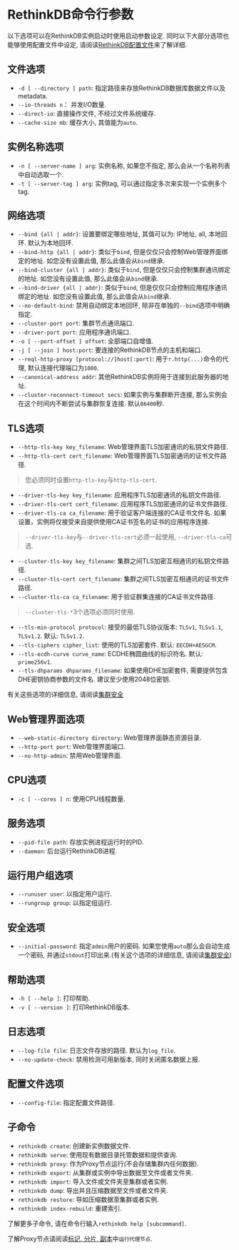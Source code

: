 # RethinkDB命令行参数
以下选项可以在RethinkDB实例启动时使用启动参数设定. 
同时以下大部分选项也能够使用配置文件中设定, 请阅读[RethinkDB配置文件](/docs/6-2)来了解详细.

## 文件选项
* `-d [ --directory ] path`: 指定路径来存放RethinkDB数据库数据文件以及metadata.
* `--io-threads n`： 并发I/O数量.
* `--direct-io`: 直接操作文件, 不经过文件系统缓存.
* `--cache-size mb`: 缓存大小, 其值能为`auto`.

## 实例名称选项
* `-n [ --server-name ] arg`: 实例名称, 如果您不指定, 那么会从一个名称列表中自动选取一个.
* `-t [ --server-tag ] arg`: 实例tag, 可以通过指定多次来实现一个实例多个tag.

## 网络选项
* `--bind {all | addr}`: 设置要绑定哪些地址, 其值可以为: IP地址, all, 本地回环. 默认为本地回环.
* `--bind-http {all | addr}`: 类似于`bind`, 但是仅仅只会控制Web管理界面绑定的地址. 如您没有设置此值, 那么此值会从`bind`继承.
* `--bind-cluster {all | addr}`: 类似于`bind`, 但是仅仅只会控制集群通讯绑定的地址. 如您没有设置此值, 那么此值会从`bind`继承.
* `--bind-driver {all | addr}`: 类似于`bind`, 但是仅仅只会控制应用程序通讯绑定的地址. 如您没有设置此值, 那么此值会从`bind`继承.
* `--no-default-bind`: 禁用自动绑定本地回环, 除非在单独的`--bind`选项中明确指定.
* `--cluster-port port`: 集群节点通讯端口.
* `--driver-port port`: 应用程序通讯端口.
* `-o [ --port-offset ] offset`: 全部端口自增值.
* `-j [ --join ] host:port`: 要连接的RethinkDB节点的主机和端口.
* `--reql-http-proxy [protocol://]host[:port]`: 用于`r.http(...)`命令的代理, 默认连接代理端口为`1080`.
* `--canonical-address addr`: 其他RethinkDB实例将用于连接到此服务器的地址.
* `--cluster-reconnect-timeout secs`: 如果实例与集群断开连接, 那么实例会在这个时间内不断尝试与集群恢复连接. 默认`86400`秒.

## TLS选项
* `--http-tls-key key_filename`: Web管理界面TLS加密通讯的私钥文件路径.
* `--http-tls-cert cert_filename`: Web管理界面TLS加密通讯的证书文件路径.
>  您必须同时设置`http-tls-key`与`http-tls-cert`.
* `--driver-tls-key key_filename`: 应用程序TLS加密通讯的私钥文件路径.
* `--driver-tls-cert cert_filename`: 应用程序TLS加密通讯的证书文件路径. 
* `--driver-tls-ca ca_filename`: 用于验证客户端连接的CA证书文件名. 如果设置，实例将仅接受来自提供使用CA证书签名的证书的应用程序连接. 
> `--driver-tls-key`与`--driver-tls-cert`必须一起使用, `--driver-tls-ca`可选.
* `--cluster-tls-key key_filename`: 集群之间TLS加密互相通讯的私钥文件路径.
* `--cluster-tls-cert cert_filename`: 集群之间TLS加密互相通讯的证书文件路径.
* `--cluster-tls-ca ca_filename`: 用于验证群集连接的CA证书文件路径. 
> `--cluster-tls-*`3个选项必须同时使用.
* `--tls-min-protocol protocol`: 接受的最低TLS协议版本: `TLSv1`, `TLSv1.1`, `TLSv1.2`. 默认: `TLSv1.2`.
* `--tls-ciphers cipher_list`: 使用的TLS加密套件. 默认: `EECDH+AESGCM`.
* `--tls-ecdh-curve curve_name`: ECDHE椭圆曲线的标识符名. 默认: `prime256v1`.
* `--tls-dhparams dhparams_filename`: 如果使用DHE加密套件, 需要提供包含DHE密钥协商参数的文件名. 建议至少使用2048位密钥.

有关这些选项的详细信息, 请阅读[集群安全](/docs/6-1)

## Web管理界面选项
* `--web-static-directory directory`: Web管理界面静态资源目录.
* `--http-port port`: Web管理界面端口.
* `--no-http-admin`: 禁用Web管理界面.

## CPU选项
* `-c [ --cores ] n`: 使用CPU线程数量.

## 服务选项
* `--pid-file path`: 存放实例进程运行时的PID.
* `--daemon`: 后台运行RethinkDB进程.

## 运行用户组选项
* `--runuser user`: 以指定用户运行.
* `--rungroup group`: 以指定组运行.

## 安全选项
* `--initial-password`: 指定`admin`用户的密码. 如果您使用`auto`那么会自动生成一个密码, 并通过`stdout`打印出来.(有关这个选项的详细信息, 请阅读[集群安全](/docs/6-1))

## 帮助选项
* `-h [ --help ]`: 打印帮助.
* `-v [ --version ]`: 打印RethinkDB版本.

## 日志选项
* `--log-file file`: 日志文件存放的路径. 默认为`log_file`.
* `--no-update-check`: 禁用检测可用新版本, 同时关闭匿名数据上报.

## 配置文件选项
* `--config-file`: 指定配置文件路径.

## 子命令
* `rethinkdb create`: 创建新实例数据文件.
* `rethinkdb serve`: 使用现有数据目录托管数据和提供查询.
* `rethinkdb proxy`: 作为Proxy节点运行(不会存储集群内任何数据).
* `rethinkdb export`: 从集群或实例中导出数据至文件或者文件夹.
* `rethinkdb import`: 导入文件或文件夹至集群或者实例.
* `rethinkdb dump`: 导出并且压缩数据至文件或者文件夹.
* `rethinkdb restore`: 导如压缩数据至集群或者实例.
* `rethinkdb index-rebuild`: 重建索引.

了解更多子命令, 请在命令行输入`rethinkdb help [subcommand]`.

了解Proxy节点请阅读[标记, 分片, 副本](/docs/5-1)中`运行代理节点`.
